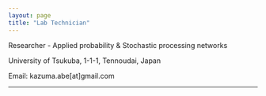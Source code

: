 ```yaml
---
layout: page
title: "Lab Technician"
---
```


Researcher - Applied probability & Stochastic processing networks 

University of Tsukuba, 1-1-1, Tennoudai, Japan

Email: kazuma.abe[at]gmail.com


---

